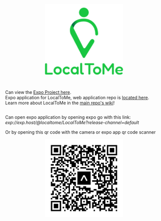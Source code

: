 <div align="center">
<img width="250" alt="local to me logo" src="/assets/block_logo.png"/>
</div>

#
Can view the [Expo Project here](https://expo.dev/@localtome/LocalToMe).
<br/>
Expo application for LocalToMe, web application repo is [located here](https://github.com/phoenixlai833/LocalToMe).
<br/>
Learn more about LocalToMe in the [main repo's wiki](https://github.com/phoenixlai833/LocalToMe/wiki)!
##
Can open expo application by opening expo go with this link: 
_exp://exp.host/@localtome/LocalToMe?release-channel=default_ 
<p>Or by opening this qr code with the camera or expo app qr code scanner</p>
<div align="center">
<img width="250" height="250" alt="expo qr code" src="/assets/expo_qr_code.png"/>
</div>
